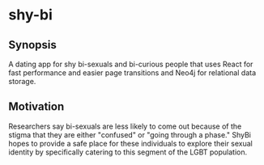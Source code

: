 # shy-bi

## Synopsis

A dating app for shy bi-sexuals and bi-curious people that uses React for fast performance and easier page transitions and Neo4j for relational data storage.

## Motivation

Researchers say bi-sexuals are less likely to come out because of the stigma that they are either "confused" or "going through a phase." ShyBi hopes to provide a safe place for these individuals to explore their sexual identity by specifically catering to this segment of the LGBT population.
